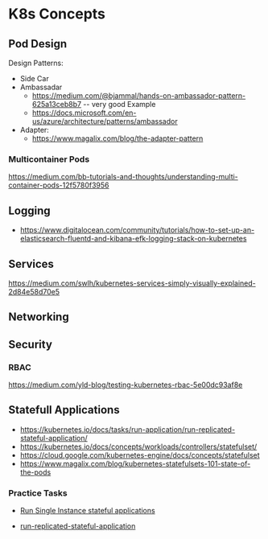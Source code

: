 # K8s Concepts

## Pod Design
Design Patterns:
* Side Car
* Ambassadar 
  * https://medium.com/@bjammal/hands-on-ambassador-pattern-625a13ceb8b7  -- very good Example
  * https://docs.microsoft.com/en-us/azure/architecture/patterns/ambassador
* Adapter: 
   * https://www.magalix.com/blog/the-adapter-pattern
### Multicontainer Pods
https://medium.com/bb-tutorials-and-thoughts/understanding-multi-container-pods-12f5780f3956
## Logging
* https://www.digitalocean.com/community/tutorials/how-to-set-up-an-elasticsearch-fluentd-and-kibana-efk-logging-stack-on-kubernetes
## Services
https://medium.com/swlh/kubernetes-services-simply-visually-explained-2d84e58d70e5

## Networking
## Security
### RBAC
https://medium.com/yld-blog/testing-kubernetes-rbac-5e00dc93af8e

## Statefull Applications

* https://kubernetes.io/docs/tasks/run-application/run-replicated-stateful-application/
* https://kubernetes.io/docs/concepts/workloads/controllers/statefulset/
* https://cloud.google.com/kubernetes-engine/docs/concepts/statefulset
* https://www.magalix.com/blog/kubernetes-statefulsets-101-state-of-the-pods

### Practice Tasks
- [Run Single Instance stateful applications](https://kubernetes.io/docs/tasks/run-application/run-single-instance-stateful-application)

- [run-replicated-stateful-application](https://kubernetes.io/docs/tasks/run-application/run-replicated-stateful-application)




